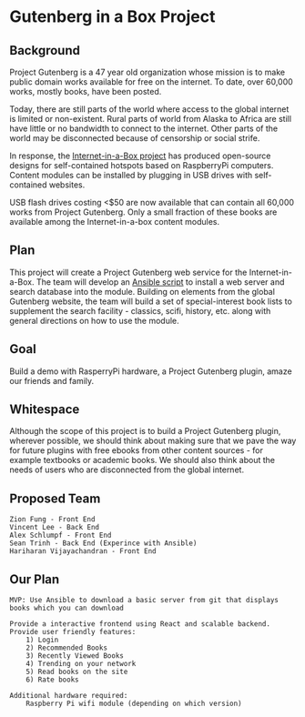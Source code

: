 # Gutenberg in a Box Project

## Background

Project Gutenberg is a 47 year old organization whose mission is to make public domain works available for free on the internet. To date, over 60,000 works, mostly books, have been posted.

Today, there are still parts of the world where access to the global internet is limited or non-existent. Rural parts of world from Alaska to Africa are still have little or no bandwidth to connect to the internet. Other parts of the world may be disconnected because of censorship or social strife.

In response, the [Internet-in-a-Box project](http://internet-in-a-box.org/) has produced open-source designs for self-contained hotspots based on RaspberryPi computers. Content modules can be installed by plugging in USB drives with self-contained websites.

USB flash drives costing <$50 are now available that can contain all 60,000 works from Project Gutenberg. Only a small fraction of these books are available among the Internet-in-a-box content modules.

## Plan

This project will create a Project Gutenberg web service for the Internet-in-a-Box. The team will develop an [Ansible script](https://docs.ansible.com/ansible/latest/index.html) to install a web server and search database into the module. Building on elements from the global Gutenberg website, the team will build a set of special-interest book lists to supplement the search facility - classics, scifi, history, etc. along with general directions on how to use the module.

## Goal

Build a demo with RasperryPi hardware, a Project Gutenberg plugin, amaze our friends and family.

## Whitespace

Although the scope of this project is to build a Project Gutenberg plugin, wherever possible, we should think about making sure that we pave the way for future plugins with free ebooks from other content sources - for example textbooks or academic books. We should also think about the needs of users who are disconnected from the global internet.

## Proposed Team
    Zion Fung - Front End
    Vincent Lee - Back End  
    Alex Schlumpf - Front End  
    Sean Trinh - Back End (Experince with Ansible)
    Hariharan Vijayachandran - Front End

## Our Plan
    MVP: Use Ansible to download a basic server from git that displays books which you can download

    Provide a interactive frontend using React and scalable backend. 
    Provide user friendly features: 
        1) Login
        2) Recommended Books
        3) Recently Viewed Books
        4) Trending on your network
        5) Read books on the site
        6) Rate books
    
    Additional hardware required:
        Raspberry Pi wifi module (depending on which version)